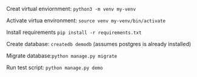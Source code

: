 Creat virtual enviornment: `python3 -m venv my-venv`

Activate virtua environment: `source venv my-venv/bin/activate`

Install requirements `pip install -r requirements.txt`

Create database: `createdb demodb` (assumes postgres is already installed)

Migrate database:`python manage.py migrate`

Run test script: `python manage.py demo`